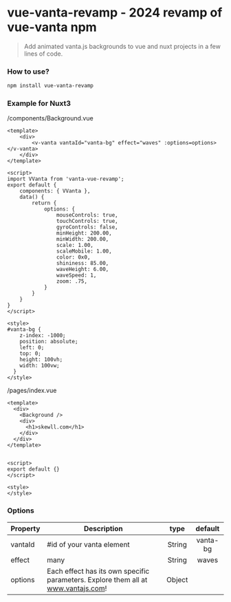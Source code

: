 # vue-vanta-revamp - 2024 revamp of vue-vanta npm

> Add animated vanta.js backgrounds to vue and nuxt projects in a few lines of code.

### How to use?
```bash
npm install vue-vanta-revamp
```

### Example for Nuxt3

/components/Background.vue
```vue
<template>
    <div>   
        <v-vanta vantaId="vanta-bg" effect="waves" :options=options></v-vanta>
    </div>
</template>
  
<script>
import VVanta from 'vanta-vue-revamp';
export default {
    components: { VVanta },
    data() {
        return {
            options: {
                mouseControls: true,
                touchControls: true,
                gyroControls: false,
                minHeight: 200.00,
                minWidth: 200.00,
                scale: 1.00,
                scaleMobile: 1.00,
                color: 0x0,
                shininess: 85.00,
                waveHeight: 6.00,
                waveSpeed: 1,
                zoom: .75,
            }
        }
    }
}
</script>
  
<style>
#vanta-bg {
    z-index: -1000;
    position: absolute;
    left: 0;
    top: 0;
    height: 100vh;
    width: 100vw;
  }
</style>

```


/pages/index.vue
```vue
<template>
  <div>
    <Background />
    <div>
      <h1>skewll.com</h1>
    </div>
  </div>
</template>


<script>
export default {}
</script>

<style>
</style>
```

### Options
|    Property    |    Description   |   type   |	default	|
| -----------------  | ---------------- | :--------: | :----------: |
| vantaId | #id of your vanta element | String | vanta-bg |
| effect         | many | String | waves |
| options  | Each effect has its own specific parameters. Explore them all at www.vantajs.com! | Object | |
